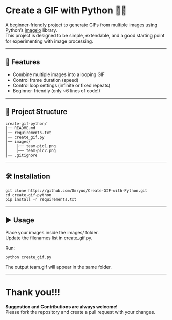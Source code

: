 # Create a GIF with Python 🐍✨

A beginner-friendly project to generate GIFs from multiple images using Python’s [imageio](https://imageio.readthedocs.io/) library.  
This project is designed to be simple, extendable, and a good starting point for experimenting with image processing.

---

## 🚀 Features
- Combine multiple images into a looping GIF
- Control frame duration (speed)
- Control loop settings (infinite or fixed repeats)
- Beginner-friendly (only ~6 lines of code!)

---

## 📂 Project Structure
~~~
create-gif-python/
│── README.md
│── requirements.txt
│── create_gif.py
│── images/
│    ├── team-pic1.png
│    ├── team-pic2.png
│── .gitignore
~~~

---

## 🛠️ Installation
~~~
git clone https://github.com/Omryuo/Create-GIF-with-Python.git
cd create-gif-python
pip install -r requirements.txt
~~~

---

## ▶️ Usage

Place your images inside the images/ folder.<br>
Update the filenames list in create_gif.py.

Run:
~~~
python create_gif.py
~~~

The output team.gif will appear in the same folder.

---

# Thank you!!!

**Suggestion and Contributions are always welcome!** <br> Please fork the repository and create a pull request with your changes.
